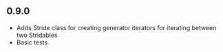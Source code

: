 ## 0.9.0

* Adds Stride class for creating generator iterators for iterating between two Stridables
* Basic tests 